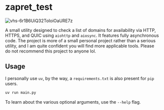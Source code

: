 # zapret_test
![vhs-6r1B6UiQ32ToIoiOaURE7z](https://github.com/user-attachments/assets/0823d337-64aa-4e42-8922-84d54b5a0749)

A small utility designed to check a list of domains for availability via HTTP, HTTPS, and QUIC using `aiohttp` and `aiosync`. It features fully asynchronous code. The project is more of a small personal project rather than a serious utility, and I am quite confident you will find more applicable tools. Please do not recommend this project to anyone lol.

## Usage
I personally use `uv`, by the way, a `requirements.txt` is also present for `pip` users.
```bash
uv run main.py
```
To learn about the various optional arguments, use the `--help` flag.
